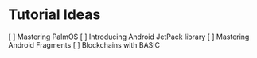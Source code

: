# Tutorial Ideas

[ ] Mastering PalmOS
[ ] Introducing Android JetPack library
[ ] Mastering Android Fragments
[ ] Blockchains with BASIC
